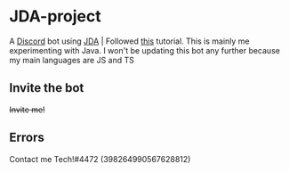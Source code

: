 # JDA-project

A [Discord](https://discord.com) bot using [JDA](https://github.com/DV8FromTheWorld/JDA) | Followed [this](https://www.youtube.com/watch?v=dOmyJhB_feM&list=PLWnw41ah3I4YxBetY8iCa-b9t1JwV2jsW) tutorial. This is mainly me experimenting with Java. I won't be updating this bot any further because my main languages are JS and TS

## Invite the bot

~~Invite me!~~

## Errors

Contact me Tech!#4472 (398264990567628812)
